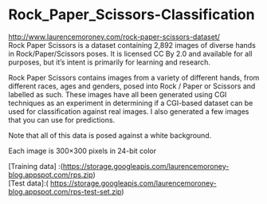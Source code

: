 # Rock_Paper_Scissors-Classification

http://www.laurencemoroney.com/rock-paper-scissors-dataset/ <br/>
Rock Paper Scissors is a dataset containing 2,892 images of diverse hands in Rock/Paper/Scissors poses. It is licensed CC By 2.0 and available for all purposes, but it’s intent is primarily for learning and research.

Rock Paper Scissors contains images from a variety of different hands,  from different races, ages and genders, posed into Rock / Paper or Scissors and labelled as such.  These images have all been generated using CGI techniques as an experiment in determining if a CGI-based dataset can be used for classification against real images. I also generated a few images that you can use for predictions. 

Note that all of this data is posed against a white background.

Each image is 300×300 pixels in 24-bit color

[Training data] :(https://storage.googleapis.com/laurencemoroney-blog.appspot.com/rps.zip) <br/>
[Test data]:( https://storage.googleapis.com/laurencemoroney-blog.appspot.com/rps-test-set.zip)    
    
   
